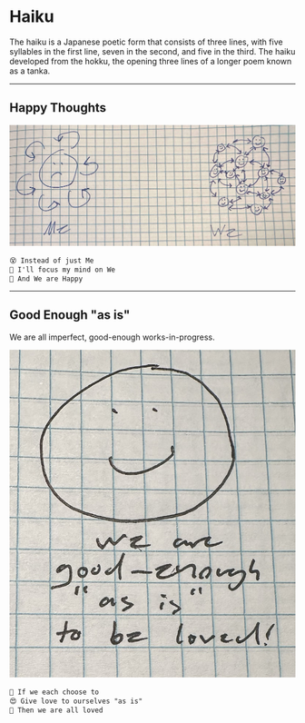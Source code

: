 # Haiku

The haiku is a Japanese poetic form that consists of three lines, with five syllables in the first line, seven in the second, and five in the third. The haiku developed from the hokku, the opening three lines of a longer poem known as a tanka.

---

## Happy Thoughts

![](Happy.jpg)

```
😵 Instead of just Me
🤘 I'll focus my mind on We
🙂 And We are Happy
```

---

## Good Enough "as is"

We are all imperfect, good-enough works-in-progress.

![](GoodEnough.jpg)

```
🤔 If we each choose to
😍 Give love to ourselves "as is"
🥰 Then we are all loved
```